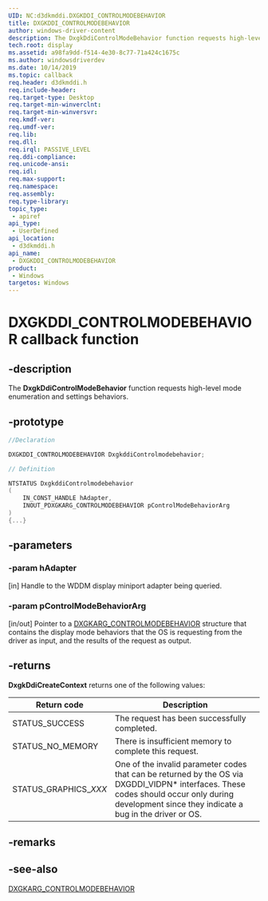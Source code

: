 ```yaml
---
UID: NC:d3dkmddi.DXGKDDI_CONTROLMODEBEHAVIOR
title: DXGKDDI_CONTROLMODEBEHAVIOR
author: windows-driver-content
description: The DxgkDdiControlModeBehavior function requests high-level mode enumeration and settings behaviors.
tech.root: display
ms.assetid: a98fa9dd-f514-4e30-8c77-71a424c1675c
ms.author: windowsdriverdev
ms.date: 10/14/2019
ms.topic: callback
req.header: d3dkmddi.h
req.include-header:
req.target-type: Desktop
req.target-min-winverclnt:
req.target-min-winversvr:
req.kmdf-ver:
req.umdf-ver:
req.lib:
req.dll:
req.irql: PASSIVE_LEVEL
req.ddi-compliance:
req.unicode-ansi:
req.idl:
req.max-support:
req.namespace:
req.assembly:
req.type-library: 
topic_type: 
 - apiref
api_type: 
 - UserDefined
api_location: 
 - d3dkmddi.h
api_name: 
 - DXGKDDI_CONTROLMODEBEHAVIOR
product: 
 - Windows
targetos: Windows
---
```


# DXGKDDI_CONTROLMODEBEHAVIOR callback function

## -description

The **DxgkDdiControlModeBehavior** function requests high-level mode enumeration and settings behaviors.

## -prototype

```cpp
//Declaration

DXGKDDI_CONTROLMODEBEHAVIOR DxgkddiControlmodebehavior;

// Definition

NTSTATUS DxgkddiControlmodebehavior
(
    IN_CONST_HANDLE hAdapter,
    INOUT_PDXGKARG_CONTROLMODEBEHAVIOR pControlModeBehaviorArg
)
{...}

```

## -parameters

### -param hAdapter

[in] Handle to the WDDM display miniport adapter being queried.

### -param pControlModeBehaviorArg

[in/out] Pointer to a [DXGKARG_CONTROLMODEBEHAVIOR](ns-d3dkmddi-_dxgarg_controlmodebehavior.md) structure that contains the display mode behaviors that the OS is requesting from the driver as input, and the results of the request as output.

## -returns

**DxgkDdiCreateContext** returns one of the following values:

| Return code | Description |
|------------ | ----------- |
| STATUS_SUCCESS        | The request has been successfully completed. |
| STATUS_NO_MEMORY      | There is insufficient memory to complete this request. |
| STATUS_GRAPHICS_*XXX* | One of the invalid parameter codes that can be returned by the OS via DXGDDI_VIDPN* interfaces. These codes should occur only during development since they indicate a bug in the driver or OS. |

## -remarks

## -see-also

[DXGKARG_CONTROLMODEBEHAVIOR](ns-d3dkmddi-_dxgarg_controlmodebehavior.md)
